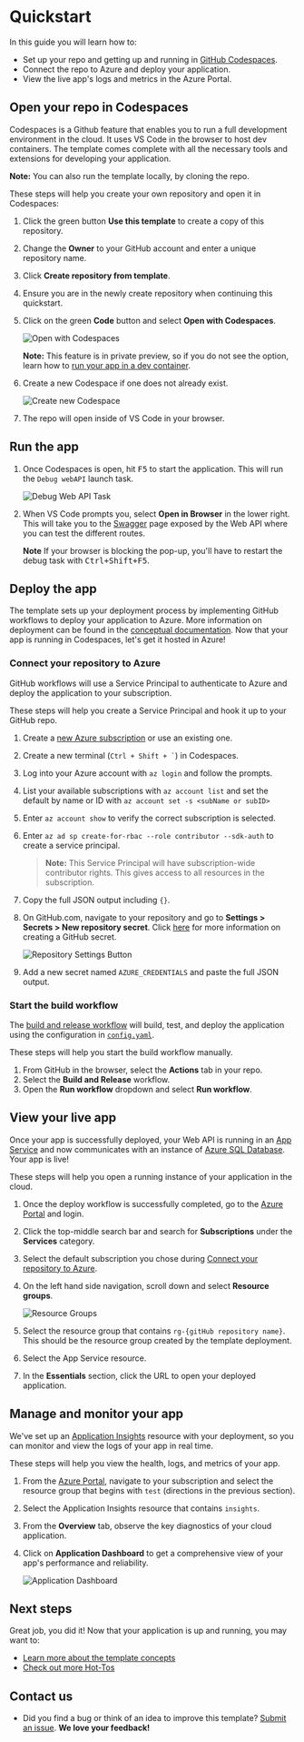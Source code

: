 # Quickstart

In this guide you will learn how to:

- Set up your repo and getting up and running in [GitHub Codespaces](https://code.visualstudio.com/docs/remote/codespaces).
- Connect the repo to Azure and deploy your application.
- View the live app's logs and metrics in the Azure Portal.

## Open your repo in Codespaces

Codespaces is a Github feature that enables you to run a full development environment in the cloud. It uses VS Code in the browser to host dev containers. The template comes complete with all the necessary tools and extensions for developing your application.

**Note:** You can also run the template locally, by cloning the repo.

These steps will help you create your own repository and open it in Codespaces:

1. Click the green button **Use this template** to create a copy of this repository.
1. Change the **Owner** to your GitHub account and enter a unique repository name.
1. Click **Create repository from template**.
1. Ensure you are in the newly create repository when continuing this quickstart.
1. Click on the green **Code** button and select **Open with Codespaces**.

    ![Open with Codespaces](assets/open_in_codespaces.png)

    **Note:** This feature is in private preview, so if you do not see the option, learn how to [run your app in a dev container](/docs/how-to-guides.md#use-vs-code-development-container).

1. Create a new Codespace if one does not already exist.
    
    ![Create new Codespace](assets/create_new_codespace.png)

1. The repo will open inside of VS Code in your browser.

## Run the app

1. Once Codespaces is open, hit <kbd>F5</kbd> to start the application. This will run the `Debug webAPI` launch task.

    ![Debug Web API Task](assets/run_application.png)

1. When VS Code prompts you, select **Open in Browser** in the lower right. This will take you to the [Swagger](https://swagger.io/docs/specification/about/) page exposed by the Web API where you can test the different routes.

    **Note** If your browser is blocking the pop-up, you'll have to restart the debug task with <kbd>Ctrl+Shift+F5</kbd>.

## Deploy the app

The template sets up your deployment process by implementing GitHub workflows to deploy your application to Azure. More information on deployment can be found in the [conceptual documentation](/docs/concepts.md#build-and-deployment). Now that your app is running in Codespaces, let's get it hosted in Azure!

### Connect your repository to Azure

GitHub workflows will use a Service Principal to authenticate to Azure and deploy the application to your subscription.

These steps will help you create a Service Principal and hook it up to your GitHub repo.

1. Create a [new Azure subscription](https://azure.microsoft.com/free/) or use an existing one.
1. Create a new terminal (`` Ctrl + Shift + ` ``) in Codespaces.
1. Log into your Azure account with `az login` and follow the prompts.
1. List your available subscriptions with `az account list` and set the default by name or ID with `az account set -s <subName or subID>`
1. Enter `az account show` to verify the correct subscription is selected.
1. Enter `az ad sp create-for-rbac --role contributor --sdk-auth` to create a service principal.

    > **Note:** This Service Principal will have subscription-wide contributor rights. This gives access to all resources in the subscription.

1. Copy the full JSON output including `{}`.
1. On GitHub.com, navigate to your repository and go to **Settings > Secrets > New repository secret**. Click [here](https://docs.github.com/actions/reference/encrypted-secrets#creating-encrypted-secrets-for-a-repository) for more information on creating a GitHub secret.

    ![Repository Settings Button](assets/reposettingsbutton.png)

1. Add a new secret named `AZURE_CREDENTIALS` and paste the full JSON output.

### Start the build workflow

The [build and release workflow](../.github/workflows/build_release.yaml) will build, test, and deploy the application using the configuration in [`config.yaml`](../deploy/config.yaml).

These steps will help you start the build workflow manually.

1. From GitHub in the browser, select the **Actions** tab in your repo.
1. Select the **Build and Release** workflow.
1. Open the **Run workflow** dropdown and select **Run workflow**.

## View your live app

Once your app is successfully deployed, your Web API is running in an [App Service](https://azure.microsoft.com/services/app-service/) and now communicates with an instance of [Azure SQL Database](https://azure.microsoft.com/services/sql-database/). Your app is live!

These steps will help you open a running instance of your application in the cloud.

1. Once the deploy workflow is successfully completed, go to the [Azure Portal](https://portal.azure.com) and login.
1. Click the top-middle search bar and search for **Subscriptions** under the **Services** category.
1. Select the default subscription you chose during [Connect your repository to Azure](#connect-your-repository-to-azure).
1. On the left hand side navigation, scroll down and select **Resource groups**.

    ![Resource Groups](assets/resource-groups.png)

1. Select the resource group that contains `rg-{gitHub repository name}`. This should be the resource group created by the template deployment.
1. Select the App Service resource.
1. In the **Essentials** section, click the URL to open your deployed application.

## Manage and monitor your app

We've set up an [Application Insights](https://docs.microsoft.com/azure/azure-monitor/app/app-insights-overview) resource with your deployment, so you can monitor and view the logs of your app in real time.

These steps will help you view the health, logs, and metrics of your app.

1. From the [Azure Portal](https://portal.azure.com), navigate to your subscription and select the resource group that begins with `test` (directions in the previous section).
1. Select the Application Insights resource that contains `insights`.
1. From the **Overview** tab, observe the key diagnostics of your cloud application.
1. Click on **Application Dashboard** to get a comprehensive view of your app's performance and reliability.

    ![Application Dashboard](assets/application-dashboard.png)

## Next steps

Great job, you did it! Now that your application is up and running, you may want to:

- [Learn more about the template concepts](concepts.md)
- [Check out more Hot-Tos](how-to-guides.md)

## Contact us

- Did you find a bug or think of an idea to improve this template? [Submit an issue](https://aka.ms/webapi-plus-database-dotnet-issues). **We love your feedback!**
